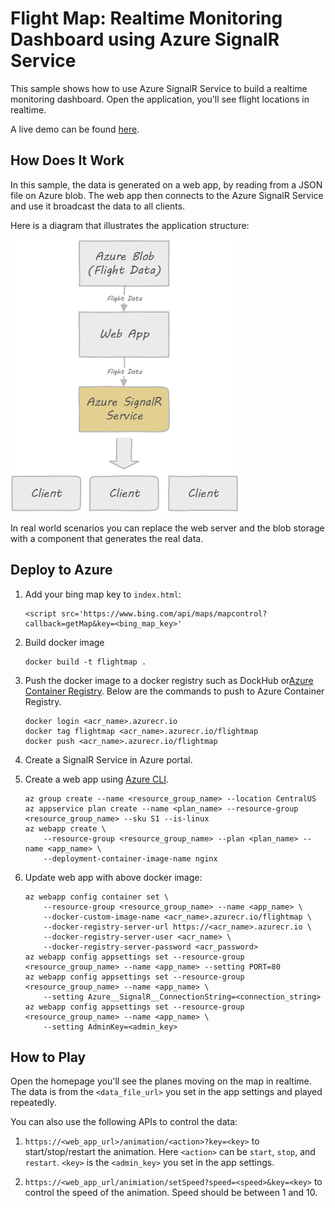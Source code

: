 # Flight Map: Realtime Monitoring Dashboard using Azure SignalR Service

This sample shows how to use Azure SignalR Service to build a realtime monitoring dashboard. Open the application, you'll see flight locations in realtime.

A live demo can be found [here](http://flightmap-demo1.azurewebsites.net/).

## How Does It Work

In this sample, the data is generated on a web app, by reading from a JSON file on Azure blob. The web app then connects to the Azure SignalR Service and use it broadcast the data to all clients.

Here is a diagram that illustrates the application structure:

![flightmap](../../docs/images/flightmap.png)

In real world scenarios you can replace the web server and the blob storage with a component that generates the real data.

## Deploy to Azure

1. Add your bing map key to `index.html`:

    ```
    <script src='https://www.bing.com/api/maps/mapcontrol?callback=getMap&key=<bing_map_key>'
    ```

1. Build docker image

    ```
    docker build -t flightmap .
    ```

1. Push the docker image to a docker registry such as DockHub or[Azure Container Registry](https://azure.microsoft.com/en-us/services/container-registry/). Below are the commands to push to Azure Container Registry.

    ```
    docker login <acr_name>.azurecr.io
    docker tag flightmap <acr_name>.azurecr.io/flightmap
    docker push <acr_name>.azurecr.io/flightmap
    ```

1.  Create a SignalR Service in Azure portal.

1.  Create a web app using [Azure CLI](https://docs.microsoft.com/en-us/cli/azure/install-azure-cli?view=azure-cli-latest).

    ```
    az group create --name <resource_group_name> --location CentralUS
    az appservice plan create --name <plan_name> --resource-group <resource_group_name> --sku S1 --is-linux
    az webapp create \
        --resource-group <resource_group_name> --plan <plan_name> --name <app_name> \
        --deployment-container-image-name nginx
    ```

1.  Update web app with above docker image:

    ```
    az webapp config container set \
        --resource-group <resource_group_name> --name <app_name> \
        --docker-custom-image-name <acr_name>.azurecr.io/flightmap \
        --docker-registry-server-url https://<acr_name>.azurecr.io \
        --docker-registry-server-user <acr_name> \
        --docker-registry-server-password <acr_password>
    az webapp config appsettings set --resource-group <resource_group_name> --name <app_name> --setting PORT=80
    az webapp config appsettings set --resource-group <resource_group_name> --name <app_name> \
        --setting Azure__SignalR__ConnectionString=<connection_string>
    az webapp config appsettings set --resource-group <resource_group_name> --name <app_name> \
        --setting AdminKey=<admin_key>
    ```

## How to Play

Open the homepage you'll see the planes moving on the map in realtime. The data is from the `<data_file_url>` you set in the app settings and played repeatedly.

You can also use the following APIs to control the data:

1. `https://<web_app_url>/animation/<action>?key=<key>` to start/stop/restart the animation. Here `<action>` can be `start`, `stop`, and `restart`. `<key>` is the `<admin_key>` you set in the app settings.

2. `https://<web_app_url/animiation/setSpeed?speed=<speed>&key=<key>` to control the speed of the animation. Speed should be between 1 and 10.
